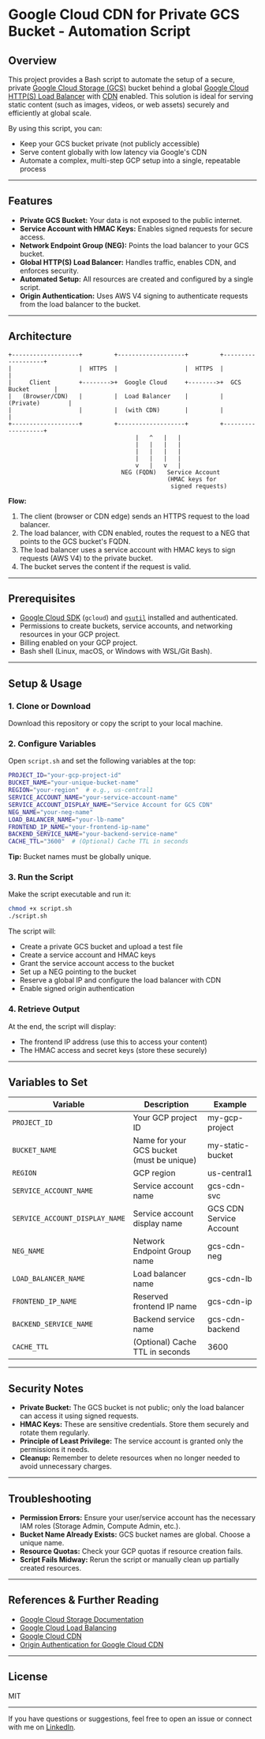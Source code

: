 # Google Cloud CDN for Private GCS Bucket - Automation Script

## Overview
This project provides a Bash script to automate the setup of a secure, private [Google Cloud Storage (GCS)](https://cloud.google.com/storage) bucket behind a global [Google Cloud HTTP(S) Load Balancer](https://cloud.google.com/load-balancing/docs/https) with [CDN](https://cloud.google.com/cdn) enabled. This solution is ideal for serving static content (such as images, videos, or web assets) securely and efficiently at global scale.

By using this script, you can:
- Keep your GCS bucket private (not publicly accessible)
- Serve content globally with low latency via Google's CDN
- Automate a complex, multi-step GCP setup into a single, repeatable process

---

## Features

- **Private GCS Bucket:** Your data is not exposed to the public internet.
- **Service Account with HMAC Keys:** Enables signed requests for secure access.
- **Network Endpoint Group (NEG):** Points the load balancer to your GCS bucket.
- **Global HTTP(S) Load Balancer:** Handles traffic, enables CDN, and enforces security.
- **Automated Setup:** All resources are created and configured by a single script.
- **Origin Authentication:** Uses AWS V4 signing to authenticate requests from the load balancer to the bucket.

---

## Architecture

```
+-------------------+         +-------------------+         +-------------------+
|                   |  HTTPS  |                   |  HTTPS  |                   |
|     Client        +-------->+  Google Cloud     +-------->+  GCS Bucket       |
|   (Browser/CDN)   |         |  Load Balancer    |         |  (Private)        |
|                   |         |  (with CDN)       |         |                   |
+-------------------+         +-------------------+         +-------------------+
                                    |   ^   |   |
                                    |   |   |   |
                                    |   |   |   |
                                    |   |   |   |
                                    v   |   v   |
                                NEG (FQDN)   Service Account
                                             (HMAC keys for
                                              signed requests)
```

**Flow:**
1. The client (browser or CDN edge) sends an HTTPS request to the load balancer.
2. The load balancer, with CDN enabled, routes the request to a NEG that points to the GCS bucket's FQDN.
3. The load balancer uses a service account with HMAC keys to sign requests (AWS V4) to the private bucket.
4. The bucket serves the content if the request is valid.

---

## Prerequisites

- [Google Cloud SDK](https://cloud.google.com/sdk/docs/install) (`gcloud`) and [`gsutil`](https://cloud.google.com/storage/docs/gsutil_install) installed and authenticated.
- Permissions to create buckets, service accounts, and networking resources in your GCP project.
- Billing enabled on your GCP project.
- Bash shell (Linux, macOS, or Windows with WSL/Git Bash).

---

## Setup & Usage

### 1. Clone or Download

Download this repository or copy the script to your local machine.

### 2. Configure Variables

Open `script.sh` and set the following variables at the top:

```bash
PROJECT_ID="your-gcp-project-id"
BUCKET_NAME="your-unique-bucket-name"
REGION="your-region"  # e.g., us-central1
SERVICE_ACCOUNT_NAME="your-service-account-name"
SERVICE_ACCOUNT_DISPLAY_NAME="Service Account for GCS CDN"
NEG_NAME="your-neg-name"
LOAD_BALANCER_NAME="your-lb-name"
FRONTEND_IP_NAME="your-frontend-ip-name"
BACKEND_SERVICE_NAME="your-backend-service-name"
CACHE_TTL="3600"  # (Optional) Cache TTL in seconds
```

**Tip:** Bucket names must be globally unique.

### 3. Run the Script

Make the script executable and run it:

```bash
chmod +x script.sh
./script.sh
```

The script will:
- Create a private GCS bucket and upload a test file
- Create a service account and HMAC keys
- Grant the service account access to the bucket
- Set up a NEG pointing to the bucket
- Reserve a global IP and configure the load balancer with CDN
- Enable signed origin authentication

### 4. Retrieve Output

At the end, the script will display:
- The frontend IP address (use this to access your content)
- The HMAC access and secret keys (store these securely)

---

## Variables to Set

| Variable                   | Description                                 | Example                |
|----------------------------|---------------------------------------------|------------------------|
| `PROJECT_ID`               | Your GCP project ID                         | my-gcp-project         |
| `BUCKET_NAME`              | Name for your GCS bucket (must be unique)   | my-static-bucket       |
| `REGION`                   | GCP region                                  | us-central1            |
| `SERVICE_ACCOUNT_NAME`     | Service account name                        | gcs-cdn-svc            |
| `SERVICE_ACCOUNT_DISPLAY_NAME` | Service account display name             | GCS CDN Service Account|
| `NEG_NAME`                 | Network Endpoint Group name                 | gcs-cdn-neg            |
| `LOAD_BALANCER_NAME`       | Load balancer name                          | gcs-cdn-lb             |
| `FRONTEND_IP_NAME`         | Reserved frontend IP name                   | gcs-cdn-ip             |
| `BACKEND_SERVICE_NAME`     | Backend service name                        | gcs-cdn-backend        |
| `CACHE_TTL`                | (Optional) Cache TTL in seconds             | 3600                   |

---

## Security Notes

- **Private Bucket:** The GCS bucket is not public; only the load balancer can access it using signed requests.
- **HMAC Keys:** These are sensitive credentials. Store them securely and rotate them regularly.
- **Principle of Least Privilege:** The service account is granted only the permissions it needs.
- **Cleanup:** Remember to delete resources when no longer needed to avoid unnecessary charges.

---

## Troubleshooting

- **Permission Errors:** Ensure your user/service account has the necessary IAM roles (Storage Admin, Compute Admin, etc.).
- **Bucket Name Already Exists:** GCS bucket names are global. Choose a unique name.
- **Resource Quotas:** Check your GCP quotas if resource creation fails.
- **Script Fails Midway:** Rerun the script or manually clean up partially created resources.

---

## References & Further Reading

- [Google Cloud Storage Documentation](https://cloud.google.com/storage/docs)
- [Google Cloud Load Balancing](https://cloud.google.com/load-balancing/docs)
- [Google Cloud CDN](https://cloud.google.com/cdn/docs)
- [Origin Authentication for Google Cloud CDN](https://cloud.google.com/cdn/docs/private-origins)

---

## License

MIT

---

If you have questions or suggestions, feel free to open an issue or connect with me on [LinkedIn](https://www.linkedin.com/). 
